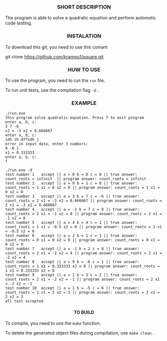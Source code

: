 
<h3 align="center">SHORT DESCRIPTION</h3>

The program is able to solve a quadratic equation and perform automotic code testing.

<h3 align="center">INSTALATION</h3>

To download this git, you need to use this comant

git clone https://github.com/krampu1/square.git

<h3 align="center">HUW TO USE</h3>

To use the program, you need to run the ```run``` file.

To run unit tests, use the compilation flag ```-d``` .

<h3 align="center">EXAMPLE</h3>

```
./run.exe 
this program solve quadratic equation. Press f to exit program
enter a, b, c:
3 7 -6
x1 = -3 x2 = 0.666667
enter a, b, c:
idh ih dffsdh j
error in input data, enter 3 numbers:
9 -6 1
x1 = 0.333333
enter a, b, c:
f
```
```
./run.exe -d
test number 1   accept || a = 0 b = 0 c = 0 || true answer: count_roots = infinit  || program answer: count_roots = infinit 
test number 2   accept || a = 0 b = 1 c = 0 || true answer: count_roots = 1 x1 = 0 x2 = 0 || program answer: count_roots = 1 x1 = 0 x2 = 0
test number 3   accept || a = 3 b = 7 c = -6 || true answer: count_roots = 2 x1 = -3 x2 = 0.666667 || program answer: count_roots = 2 x1 = -3 x2 = 0.666667
test number 4   accept || a = -1 b = 7 c = 8 || true answer: count_roots = 2 x1 = -1 x2 = 8 || program answer: count_roots = 2 x1 = -1 x2 = 8
test number 5   accept || a = 4 b = 4 c = 1 || true answer: count_roots = 1 x1 = -0.5 x2 = 0 || program answer: count_roots = 1 x1 = -0.5 x2 = 0
test number 6   accept || a = 2 b = 1 c = 1 || true answer: count_roots = 0 x1 = 0 x2 = 0 || program answer: count_roots = 0 x1 = 0 x2 = 0
test number 7   accept || a = -1 b = 2 c = 8 || true answer: count_roots = 2 x1 = -2 x2 = 4 || program answer: count_roots = 2 x1 = -2 x2 = 4
test number 8   accept || a = 9 b = -6 c = 1 || true answer: count_roots = 1 x1 = 0.333333 x2 = 0 || program answer: count_roots = 1 x1 = 0.333333 x2 = 0
test number 9   accept || a = 1 b = 3 c = 2 || true answer: count_roots = 2 x1 = -2 x2 = -1 || program answer: count_roots = 2 x1 = -2 x2 = -1
test number 10  accept || a = 1 b = -5 c = 6 || true answer: count_roots = 2 x1 = 2 x2 = 3 || program answer: count_roots = 2 x1 = 2 x2 = 3
all test accepted
```
<h4 align="center">TO BUILD </h4>

To compile, you need to use the ```make``` function.

To delete the generated object files during compilation, use ```make clean``` .